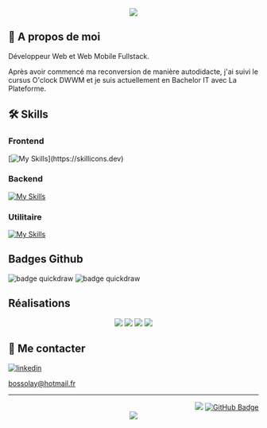 <div align="center" class="w-100">
  <img src="https://capsule-render.vercel.app/api?type=waving&height=200&color=000000&text=Bossola%20Yannick&reversal=false&textBg=false&fontColor=07af82&fontAlign=49&animation=scaleIn&descAlignY=54&fontAlignY=34&stroke=57eb73&strokeWidth=2&section=header&desc=Développeur%20Web%20et%20Web%20Mobile&descAlign=49">
</div>

## 🚀 A propos de moi
Développeur Web et Web Mobile Fullstack.

Après avoir commencé ma reconversion de manière autodidacte, j'ai suivi le cursus O'clock DWWM et je suis actuellement en Bachelor IT avec La Plateforme. 


## 🛠 Skills
### Frontend
[![My Skills](https://skillicons.dev/icons?i=html,css,js,react,ts,tailwind,sass,)](https://skillicons.dev)

### Backend
[![My Skills](https://skillicons.dev/icons?i=nodejs,express,postgres,sequelize,py)](https://skillicons.dev)

### Utilitaire
[![My Skills](https://skillicons.dev/icons?i=git,github,vscode,vite,pnpm,npm)](https://skillicons.dev)


## Badges Github

![badge quickdraw](https://github.githubassets.com/assets/quickdraw-default--light-medium-5450fadcbe37.png)
![badge quickdraw](https://github.githubassets.com/assets/pull-shark-default-498c279a747d.png)

## Réalisations
<div align="center">
  <img src="https://res.cloudinary.com/dagvnfbun/image/upload/c_pad,b_gen_fill,w_350,h_500/v1731923889/Capture_d_%C3%A9cran_2024-11-18_105607_l8gd9a.png">
  <img src="https://res.cloudinary.com/dagvnfbun/image/upload/c_pad,b_gen_fill,w_350,h_500/v1731921481/maquette_site_By_Orkblan_dddssk.png">
  <img src="https://res.cloudinary.com/dagvnfbun/image/upload/c_pad,b_gen_fill,w_350,h_500/v1731921482/maquette_Run_yuhkxk.png">
  <img src="https://res.cloudinary.com/dagvnfbun/image/upload/c_pad,b_gen_fill,w_350,h_500/v1731921471/maquette_Gaming_Campus_f6g9kx.png">
</div>

## 🔗 Me contacter

[![linkedin](https://img.shields.io/badge/linkedin-0A66C2?style=for-the-badge&logo=linkedin&logoColor=white)](https://www.linkedin.com/in/yannick-bossola)

bossolay@hotmail.fr


----

<div class="text-right> 
  <a href="https://github.com/Bossola-Yannick/github-profile-views-counter" align="right">
    <img src="https://komarev.com/ghpvc/?username=Bossola-Yannick">
  </a>
  <a href="https://github.com/Bossola-Yannick?tab=followers" align=right"><img src="https://img.shields.io/github/followers/Bossola-Yannick?label=Followers&style=social" alt="GitHub Badge"></a>
</div>

<div align="center">
  <img src="https://capsule-render.vercel.app/api?type=waving&height=100&color=000000&section=footer">
</div>
